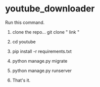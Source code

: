 # youtube_downloader

Run this command.

1. clone the repo... git clone " link "

2. cd youtube

3. pip install -r requirements.txt

4. python manage.py migrate

5. python manage.py runserver

6. That's it.
